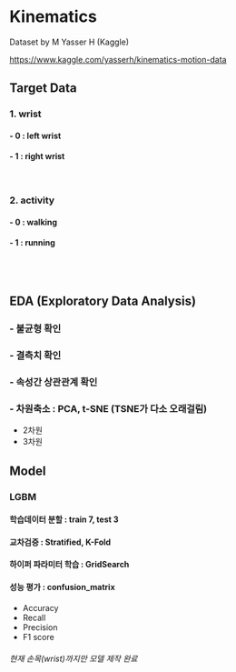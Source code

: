 # Kinematics
Dataset by M Yasser H (Kaggle)

https://www.kaggle.com/yasserh/kinematics-motion-data



## Target Data

### 1. wrist
#### - 0 : left wrist
#### - 1 : right wrist

</br>

### 2. activity
#### - 0 : walking
#### - 1 : running

</br>

</br>

## EDA (Exploratory Data Analysis)
### - 불균형 확인
### - 결측치 확인 
### - 속성간 상관관계 확인
### - 차원축소 : PCA, t-SNE (TSNE가 다소 오래걸림)
- 2차원
- 3차원


## Model
### LGBM
#### 학습데이터 분할 : train 7, test 3
#### 교차검증 : Stratified, K-Fold
#### 하이퍼 파라미터 학습 : GridSearch
#### 성능 평가 : confusion_matrix
- Accuracy
- Recall
- Precision
- F1 score

###### 현재 손목(wrist)까지만 모델 제작 완료
